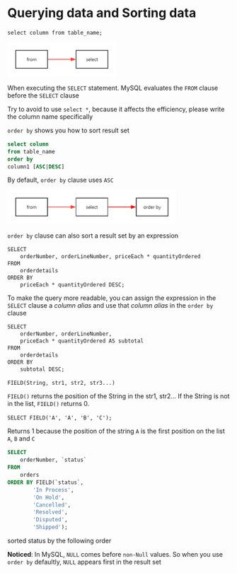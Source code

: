 # Querying data and Sorting data

```mysql
select column from table_name;
```

<img src="./pic/Querying_data/select.jpg" width = "246" height = "78" alt="select" align=center/>

When executing the `SELECT` statement. MySQL evaluates the `FROM` clause before the `SELECT` clause

Try to avoid to use `select *`, because it affects the efficiency, please write the column name specifically

`order by` shows you how to sort result set

```sql
select column
from table_name
order by
column1 [ASC|DESC]
```

By default, `order by` clause uses `ASC`

<img src="./pic/Querying_data/order_by.jpg" width = "382" height = "78" alt="order_by" align=center/>

`order by` clause can also sort a result set by an expression

```mysql
SELECT 
	orderNumber, orderLineNumber, priceEach * quantityOrdered
FROM
	orderdetails
ORDER BY
	priceEach * quantityOrdered DESC;
```

To make the query more readable, you can assign the expression in the `SELECT` clause a *column alias* and use that *column alias* in the `order by` clause

```mysql
SELECT 
	orderNumber, orderLineNumber, 
	priceEach * quantityOrdered AS subtotal
FROM
	orderdetails
ORDER BY
	subtotal DESC;
```

`FIELD(String, str1, str2, str3...)`

`FIELD()` returns the position of the String in the str1, str2... If the String is not in the list, `FIELD()` returns 0.

`SELECT FIELD('A', 'A', 'B', 'C');`

Returns 1 because the position of the string `A` is the first position on the list `A`, `B` and `C`

```sql
SELECT 
	orderNumber, `status`
FROM
	orders
ORDER BY FIELD(`status`,
        'In Process',
        'On Hold',
        'Cancelled',
        'Resolved',
        'Disputed',
        'Shipped');
```

sorted status by the following order

**Noticed**: In MySQL, `NULL` comes before `non-Null` values. So when you use `order by` defaultly, `NULL` appears first in the result set
